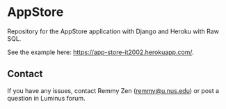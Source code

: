 # AppStore

Repository for the AppStore application with Django and Heroku with Raw SQL.

See the example here: https://app-store-it2002.herokuapp.com/.

## Contact
If you have any issues, contact Remmy Zen (remmy@u.nus.edu) or post a question in Luminus forum.
